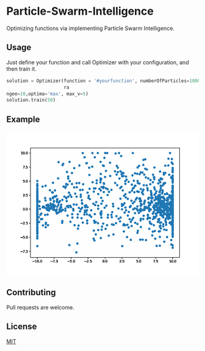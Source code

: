 # Particle-Swarm-Intelligence
Optimizing functions via implementing Particle Swarm Intelligence.

## Usage
Just define your function and call Optimizer with your configuration, and then train it.
```python
solution = Optimizer(function = '#yourfunction', numberOfParticles=1000, w=0.8, c1=0.1, c2=0.1, 
                     ra
ngee=10,optima='max', max_v=5)
solution.train(50)
```
## Example
![Alt Text](https://github.com/rayanf/Particle-Swarm-Intelligence/blob/master/f.gif)



## Contributing
Pull requests are welcome.

## License
[MIT](https://choosealicense.com/licenses/mit/)
